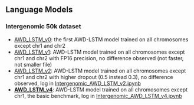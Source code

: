 ## Language Models

### Intergenomic 50k dataset

* [AWD_LSTM_v0](https://drive.google.com/open?id=1-12oC5ParyeYSR8QC91raIIWc6WatP7p): the first AWD-LSTM model trained on all chromosomes except chr1 and chr2
* [AWD_LSTM_v1](https://drive.google.com/open?id=1Cgzsnmpr8l1tAMHYd8wauCrf0ORg36Rq): AWD-LSTM model trained on all chromosomes except chr1 and chr2 with FP16 precision, no difference observed (not faster, not smaller file)
* [AWD_LSTM_v2](https://drive.google.com/open?id=1-2SA3blCXh5aVt0ACTMZWU3OJvQtUKbi): AWD-LSTM model trained on all chromosomes except chr1 and chr2 with higher dropout (0.5 instead 0.3), no difference observed, log in [Intergenomic_AWD_LSTM_v2.ipynb](Intergenomic_AWD_LSTM_v2.ipynb)
* [**AWD_LSTM_v4**](https://drive.google.com/open?id=1EdXaCVg8ghUy8026S7aX271bguRliNZk): AWD-LSTM model trained on all chromosomes except chr1, the basic benchmark, log in [Intergenomic_AWD_LSTM_v4.ipynb](Intergenomic_AWD_LSTM_v4.ipynb)
